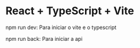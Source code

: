 # React + TypeScript + Vite

npm run dev: Para iniciar o vite e o typescript

npm run back: Para iniciar a api

